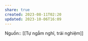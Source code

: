 ```yaml
---
share: true
created: 2023-08-11T02:20
updated: 2023-10-06T16:09
---
```

Nguồn:: [[Tự ngẫm nghĩ, trải nghiệm]]
